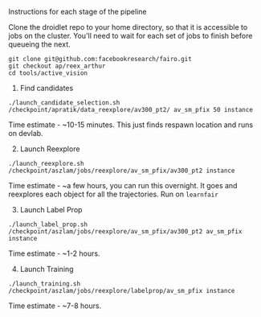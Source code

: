Instructions for each stage of the pipeline

Clone the droidlet repo to your home directory, so that it is accessible to jobs on the cluster. You'll need to wait for each set of jobs to finish before queueing the next. 
```
git clone git@github.com:facebookresearch/fairo.git
git checkout ap/reex_arthur
cd tools/active_vision
```

1. Find candidates

`./launch_candidate_selection.sh /checkpoint/apratik/data_reexplore/av300_pt2/ av_sm_pfix 50 instance`

Time estimate - ~10-15 minutes. This just finds respawn location and runs on devlab. 

2. Launch Reexplore

`./launch_reexplore.sh /checkpoint/aszlam/jobs/reexplore/av_sm_pfix/av300_pt2 instance`

Time estimate - ~a few hours, you can run this overnight. It goes and reexplores each object for all the trajectories. Run on `learnfair`

3. Launch Label Prop

`./launch_label_prop.sh /checkpoint/aszlam/jobs/reexplore/av_sm_pfix/av300_pt2 av_sm_pfix instance`

Time estimate - ~1-2 hours.

4. Launch Training

`./launch_training.sh /checkpoint/aszlam/jobs/reexplore/labelprop/av_sm_pfix instance`

Time estimate - ~7-8 hours. 
